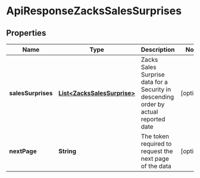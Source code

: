 
# ApiResponseZacksSalesSurprises

## Properties
Name | Type | Description | Notes
------------ | ------------- | ------------- | -------------
**salesSurprises** | [**List&lt;ZacksSalesSurprise&gt;**](ZacksSalesSurprise.md) | Zacks Sales Surprise data for a Security in descending order by actual reported date |  [optional]
**nextPage** | **String** | The token required to request the next page of the data |  [optional]



